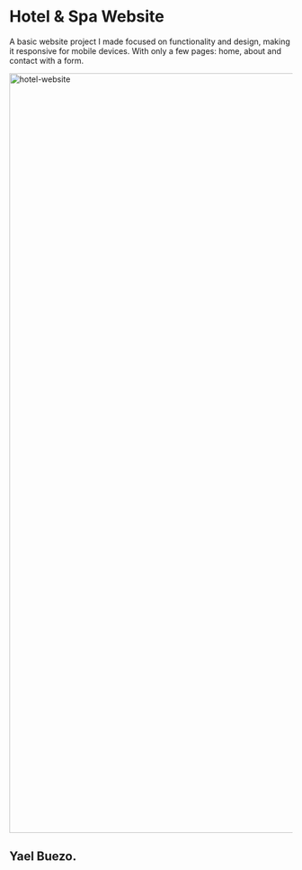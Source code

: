 # Hotel & Spa Website
A basic website project I made focused on functionality and design, making it responsive for mobile devices. With only a few pages: home, about and contact with a form.

<img width="1351" alt="hotel-website" src="https://github.com/yaelbuezo/hotel-website/assets/146777282/9b54f4c6-5c8a-4b7f-aede-12e67e5f85dd">

## Yael Buezo.
